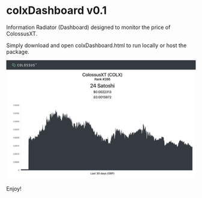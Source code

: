 # colxDashboard v0.1

Information Radiator (Dashboard) designed to monitor the price of ColossusXT.

Simply download and open colxDashboard.html to run locally or host the package.

![alt text](/images/demo.png)

Enjoy!

